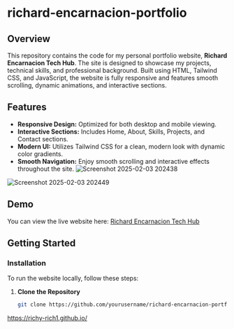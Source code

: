 # richard-encarnacion-portfolio

## Overview
This repository contains the code for my personal portfolio website, **Richard Encarnacion Tech Hub**. The site is designed to showcase my projects, technical skills, and professional background. Built using HTML, Tailwind CSS, and JavaScript, the website is fully responsive and features smooth scrolling, dynamic animations, and interactive sections.

## Features
- **Responsive Design:** Optimized for both desktop and mobile viewing.
- **Interactive Sections:** Includes Home, About, Skills, Projects, and Contact sections.
- **Modern UI:** Utilizes Tailwind CSS for a clean, modern look with dynamic color gradients.
- **Smooth Navigation:** Enjoy smooth scrolling and interactive effects throughout the site.
![Screenshot 2025-02-03 202438](https://github.com/user-attachments/assets/d23d8d6b-6caa-4aac-8460-41575deb7855)

![Screenshot 2025-02-03 202449](https://github.com/user-attachments/assets/5ffe5fb9-945b-4ff2-b797-46f637f8111c)

## Demo
You can view the live website here: [Richard Encarnacion Tech Hub](https://yourusername.github.io/richard-encarnacion-tech-hub/)

## Getting Started

### Installation
To run the website locally, follow these steps:

1. **Clone the Repository**
   ```sh
   git clone https://github.com/yourusername/richard-encarnacion-portfolio-hub.git
https://richy-rich1.github.io/
